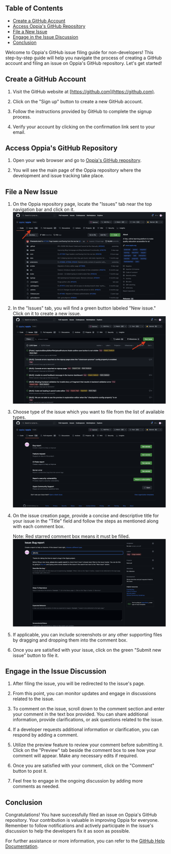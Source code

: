 ## Table of Contents
- [Create a GitHub Account](#create-a-github-account)
- [Access Oppia's GitHub Repository](#access-oppias-github-repository)
- [File a New Issue](#file-a-new-issue)
- [Engage in the Issue Discussion](#engage-in-the-issue-discussion)
- [Conclusion](#conclusion)

Welcome to Oppia's GitHub issue filing guide for non-developers! This step-by-step guide will help you navigate the process of creating a GitHub account and filing an issue on Oppia's GitHub repository. Let's get started!

## Create a GitHub Account

1. Visit the GitHub website at [https://github.com](https://github.com).

2. Click on the "Sign up" button to create a new GitHub account.

3. Follow the instructions provided by GitHub to complete the signup process.

4. Verify your account by clicking on the confirmation link sent to your email.

## Access Oppia's GitHub Repository

1. Open your web browser and go to [Oppia's GitHub repository](https://github.com/oppia/oppia).

2. You will see the main page of the Oppia repository where the development and issue tracking take place.

## File a New Issue

1. On the Oppia repository page, locate the "Issues" tab near the top navigation bar and click on it.
![Screenshot showing link to the issue tab](images/githubIssueGuide/LinkToIssue.png)

2. In the "Issues" tab, you will find a green button labeled "New issue." Click on it to create a new issue.
![Screenshot showing link to new issue button](images/githubIssueGuide/LinkToNewIssue.png)

3. Choose type of the issue which you want to file from the list of available types.
![Screenshot showing types of issues](images/githubIssueGuide/typeOfIssues.png)

4. On the issue creation page, provide a concise and descriptive title for your issue in the "Title" field and follow the steps as mentioned along with each comment box.

   Note: Red starred comment box means it must be filled.
![Screenshot showing issue description's comment box](images/githubIssueGuide/issueDescription.png)

5. If applicable, you can include screenshots or any other supporting files by dragging and dropping them into the comment box.

6. Once you are satisfied with your issue, click on the green "Submit new issue" button to file it.

## Engage in the Issue Discussion

1. After filing the issue, you will be redirected to the issue's page.

2. From this point, you can monitor updates and engage in discussions related to the issue.

3. To comment on the issue, scroll down to the comment section and enter your comment in the text box provided. You can share additional information, provide clarifications, or ask questions related to the issue.

4. If a developer requests additional information or clarification, you can respond by adding a comment.

5. Utilize the preview feature to review your comment before submitting it. Click on the "Preview" tab beside the comment box to see how your comment will appear. Make any necessary edits if required.

6. Once you are satisfied with your comment, click on the "Comment" button to post it.

7. Feel free to engage in the ongoing discussion by adding more comments as needed.

## Conclusion

Congratulations! You have successfully filed an issue on Oppia's GitHub repository. Your contribution is valuable in improving Oppia for everyone. Remember to follow notifications and actively participate in the issue's discussion to help the developers fix it as soon as possible.

For further assistance or more information, you can refer to the [GitHub Help Documentation](https://docs.github.com/en/issues).
